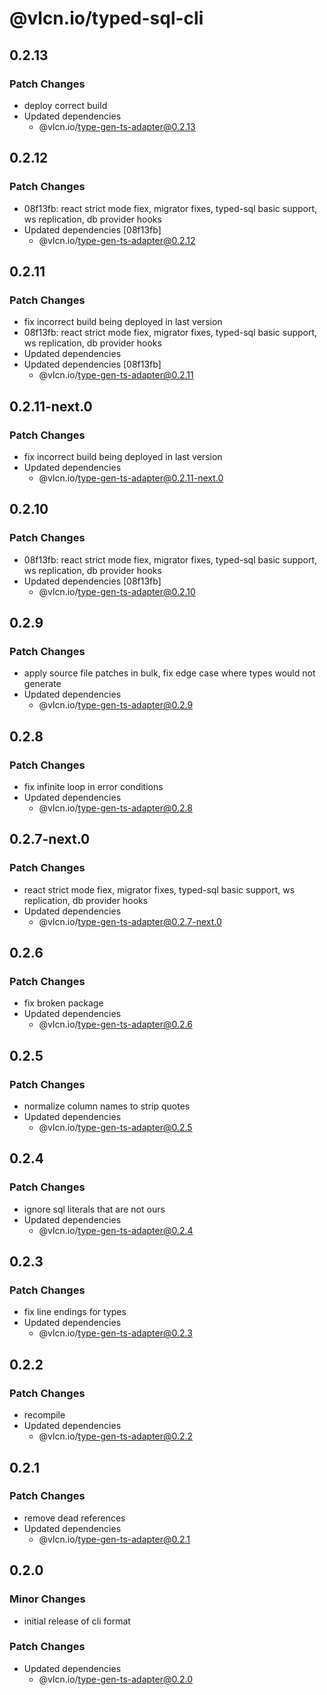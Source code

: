 # @vlcn.io/typed-sql-cli

## 0.2.13

### Patch Changes

- deploy correct build
- Updated dependencies
  - @vlcn.io/type-gen-ts-adapter@0.2.13

## 0.2.12

### Patch Changes

- 08f13fb: react strict mode fiex, migrator fixes, typed-sql basic support, ws replication, db provider hooks
- Updated dependencies [08f13fb]
  - @vlcn.io/type-gen-ts-adapter@0.2.12

## 0.2.11

### Patch Changes

- fix incorrect build being deployed in last version
- 08f13fb: react strict mode fiex, migrator fixes, typed-sql basic support, ws replication, db provider hooks
- Updated dependencies
- Updated dependencies [08f13fb]
  - @vlcn.io/type-gen-ts-adapter@0.2.11

## 0.2.11-next.0

### Patch Changes

- fix incorrect build being deployed in last version
- Updated dependencies
  - @vlcn.io/type-gen-ts-adapter@0.2.11-next.0

## 0.2.10

### Patch Changes

- 08f13fb: react strict mode fiex, migrator fixes, typed-sql basic support, ws replication, db provider hooks
- Updated dependencies [08f13fb]
  - @vlcn.io/type-gen-ts-adapter@0.2.10

## 0.2.9

### Patch Changes

- apply source file patches in bulk, fix edge case where types would not generate
- Updated dependencies
  - @vlcn.io/type-gen-ts-adapter@0.2.9

## 0.2.8

### Patch Changes

- fix infinite loop in error conditions
- Updated dependencies
  - @vlcn.io/type-gen-ts-adapter@0.2.8

## 0.2.7-next.0

### Patch Changes

- react strict mode fiex, migrator fixes, typed-sql basic support, ws replication, db provider hooks
- Updated dependencies
  - @vlcn.io/type-gen-ts-adapter@0.2.7-next.0

## 0.2.6

### Patch Changes

- fix broken package
- Updated dependencies
  - @vlcn.io/type-gen-ts-adapter@0.2.6

## 0.2.5

### Patch Changes

- normalize column names to strip quotes
- Updated dependencies
  - @vlcn.io/type-gen-ts-adapter@0.2.5

## 0.2.4

### Patch Changes

- ignore sql literals that are not ours
- Updated dependencies
  - @vlcn.io/type-gen-ts-adapter@0.2.4

## 0.2.3

### Patch Changes

- fix line endings for types
- Updated dependencies
  - @vlcn.io/type-gen-ts-adapter@0.2.3

## 0.2.2

### Patch Changes

- recompile
- Updated dependencies
  - @vlcn.io/type-gen-ts-adapter@0.2.2

## 0.2.1

### Patch Changes

- remove dead references
- Updated dependencies
  - @vlcn.io/type-gen-ts-adapter@0.2.1

## 0.2.0

### Minor Changes

- initial release of cli format

### Patch Changes

- Updated dependencies
  - @vlcn.io/type-gen-ts-adapter@0.2.0
